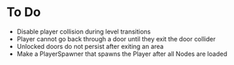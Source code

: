 # To Do

- Disable player collision during level transitions
- Player cannot go back through a door until they exit the door collider
- Unlocked doors do not persist after exiting an area
- Make a PlayerSpawner that spawns the Player after all Nodes are loaded
